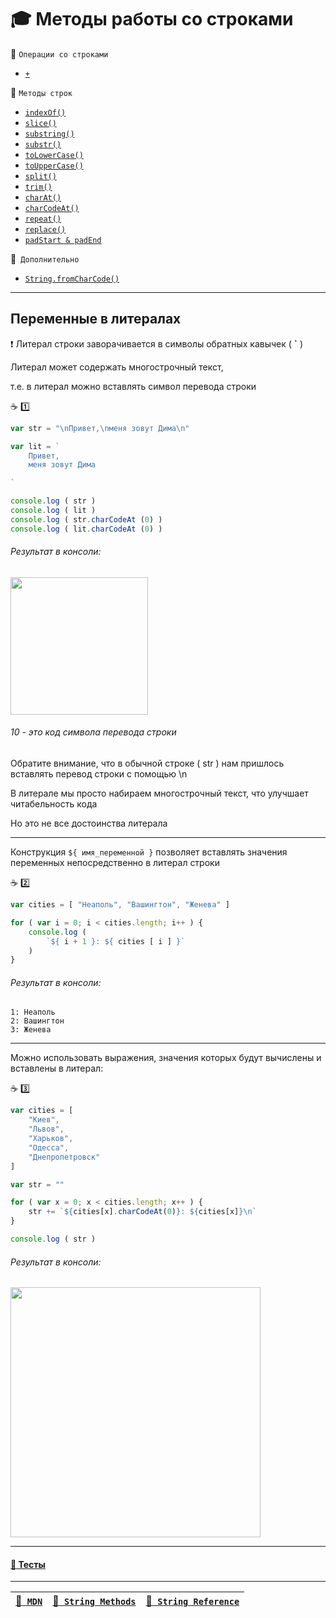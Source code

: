 # :mortar_board: Методы работы со строками

:file_folder: `Операции со строками`

* [`+`](Strings-methods-concat)

:file_folder: `Методы строк`

* [`indexOf()`](Strings-methods-indexOf)
* [`slice()`](Strings-methods-slice)
* [`substring()`](Strings-methods-substring)
* [`substr()`](Strings-methods-substr)
* [`toLowerCase()`](Strings-methods-toLowerCase)
* [`toUpperCase()`](Strings-methods-toUpperCase)
* [`split()`](Strings-methods-split)
* [`trim()`](Strings-methods-trim)
* [`charAt()`](Strings-methods-charAt)
* [`charCodeAt()`](Strings-methods-charCodeAt)
* [`repeat()`](Strings-methods-repeat)
* [`replace()`](Strings-methods-replace)
* [`padStart & padEnd`](Strings-methods-padStart-padEnd)

:file_folder:` Дополнительно`

* [`String.fromCharCode()`](String-fromCharCode)

***

## Переменные в литералах

:heavy_exclamation_mark: Литерал строки заворачивается в символы обратных кавычек ( **`** )

Литерал может содержать многострочный текст,

т.е. в литерал можно вставлять символ перевода строки

:coffee: :one:

```javascript
var str = "\nПривет,\nменя зовут Дима\n"

var lit = `
    Привет,
    меня зовут Дима

`

console.log ( str )
console.log ( lit )
console.log ( str.charCodeAt (0) )
console.log ( lit.charCodeAt (0) )
```

###### Результат в консоли:

<img src="https://lh4.googleusercontent.com/hZWmdkrIYfsdLxbDNphnWHBdMWwdK-eP6PIHXU7bNNBMmCC0mRxtpjZKgU71ozT-1WVF-KgtOOTSy0gGQgQDU-_c4m0qhz3mZyK96p7OqjJwHYHKaP9ghEB17YXramEN9GXEw6OSjXCGUx0" width="220"/>

###### 10 - это код символа перевода строки

Обратите внимание, что в обычной строке ( str ) нам пришлось вставлять перевод строки с помощью \n

В литерале мы просто набираем многострочный текст, что улучшает читабельность кода

Но это не все достоинства литерала

***

Конструкция `${ имя_переменной }` позволяет вставлять значения переменных непосредственно в литерал строки

:coffee: :two:

```javascript
var cities = [ "Неаполь", "Вашингтон", "Женева" ]

for ( var i = 0; i < cities.length; i++ ) {
    console.log (
        `${ i + 1 }: ${ cities [ i ] }`
    )
}
```

###### Результат в консоли:

```
1: Неаполь
2: Вашингтон
3: Женева
```

***

Можно использовать выражения, значения которых будут вычислены и вставлены в литерал:

:coffee: :three:

```javascript
var cities = [
    "Киев",
    "Львов",
    "Харьков",
    "Одесса",
    "Днепропетровск"
]

var str = ""

for ( var x = 0; x < cities.length; x++ ) {
    str += `${cities[x].charCodeAt(0)}: ${cities[x]}\n`
}

console.log ( str )
```

###### Результат в консоли:

<img width="400" src="https://lh6.googleusercontent.com/DhqLf_YtZbWoqFT2BRMswxpt1ccotkTUkYbVB4r4IUpctgrEuOTJuhycbk4-MaonVYwNzUZvg2hX0h65a75whcI3wem8JzW5Jpmym0Fl1PlNnapQWbabWRZMXeGvKFc0h5RFFld5c28Ku7M"/>

***

#### [:briefcase: Тесты](https://garevna.github.io/js-quiz/#stringMethods)

***

| [:link:` MDN`](https://developer.mozilla.org/ru/docs/Web/JavaScript/Reference/Global_Objects/String "Открывайте в новой вкладке") | [:link:` String Methods`](https://www.w3schools.com/js/js_string_methods.asp "Открывайте в новой вкладке") | [:link:` String Reference`](https://www.w3schools.com/jsref/jsref_obj_string.asp "Открывайте в новой вкладке") |
|-|-|-|